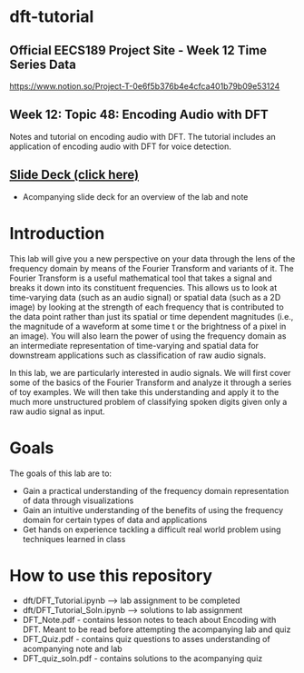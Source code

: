 # dft-tutorial

## Official EECS189 Project Site - Week 12 Time Series Data
https://www.notion.so/Project-T-0e6f5b376b4e4cfca401b79b09e53124

## Week 12: Topic 48: Encoding Audio with DFT
Notes and tutorial on encoding audio with DFT.  The tutorial includes an application of encoding audio with DFT for voice detection.

## [Slide Deck (click here)](https://docs.google.com/presentation/d/1JvC1tWXIGimRa46gFDV5A6qMrBPYeKorfgcRcOUrUTo/edit?usp=sharing)
- Acompanying slide deck for an overview of the lab and note



# Introduction
This lab will give you a new perspective on your data through the lens of the frequency domain by means of the Fourier Transform and variants of it. The Fourier Transform is a useful mathematical tool that takes a signal and breaks it down into its constituent frequencies. This allows us to look at time-varying data (such as an audio signal) or spatial data (such as a 2D image) by looking at the strength of each frequency that is contributed to the data point rather than just its spatial or time dependent magnitudes (i.e., the magnitude of a waveform at some time t or the brightness of a pixel in an image). You will also learn the power of using the frequency domain as an intermediate representation of time-varying and spatial data for downstream applications such as classification of raw audio signals.

In this lab, we are particularly interested in audio signals. We will first cover some of the basics of the Fourier Transform and analyze it through a series of toy examples. We will then take this understanding and apply it to the much more unstructured problem of classifying spoken digits given only a raw audio signal as input.

# Goals
The goals of this lab are to:
* Gain a practical understanding of the frequency domain representation of data through visualizations
* Gain an intuitive understanding of the benefits of using the frequency domain for certain types of data and applications
* Get hands on experience tackling a difficult real world problem using techniques learned in class

# How to use this repository
* dft/DFT_Tutorial.ipynb --> lab assignment to be completed
* dft/DFT_Tutorial_Soln.ipynb --> solutions to lab assignment
* DFT_Note.pdf - contains lesson notes to teach about Encoding with DFT.  Meant to be read before attempting the acompanying lab and quiz
* DFT_Quiz.pdf - contains quiz questions to asses understanding of acompanying note and lab
* DFT_quiz_soln.pdf - contains solutions to the acompanying quiz


